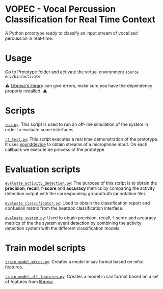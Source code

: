 # VOPEC - Vocal Percussion Classification for Real Time Context

A Python prototype ready to classify an input stream of vocalized percussion in real-time.

# Usage

Go to Prototype folder and activate the virtual environment
`source env/bin/activate`

:warning: [Librosa's library](https://librosa.org/doc/latest/index.html) can give errors, make sure you have the dependency properly installed. :warning:

# Scripts

[`run.py`](./Prototype/core/run.py): This script is used to run an off-line simulation of the system in order to evaluate some interfaces.


[`rt_test.py`](./Prototype/core/rt_test.py): This script executes a real time demonstration of the prototype. It uses [sounddevice](https://python-sounddevice.readthedocs.io/) to obtain streams of a microphone input. On each callback we execute de process of the prototype.

# Evaluation scripts

[`evaluate_activity_detection.py`](./Prototype/core/evaluate_activity_detection.py): The purpose of this script is to obtain the **precision**, **recall**, f-**score** and **accuracy** metrics by comparing the activity detection output with the corresponding groundtruth (annotation file).


[`evaluate_classificator.py`](./Prototype/core/evaluate_classificator.py): Used to obtain the classification report and confusion matrix from the beatbox classification interface.


[`evaluate_system.py`](./Prototype/core/evaluate_system.py): Used to obtain precision, recall, f-score and accuracy metrics of the the system event detection by combining the activity detection system with the different classification models.

# Train model scripts

[`train_model_mfccs.py`](./Prototype/core/train_model_mfccs.py): Creates a model in sav format based on mfcc features.


[`train_model_all_features.py`](./Prototype/core/train_model_all_features.py): Creates a model in sav format based on a set of features from [librosa](https://librosa.org/doc/main/feature.html).
